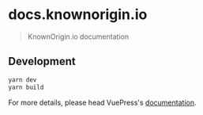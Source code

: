 # docs.knownorigin.io

> KnownOrigin.io documentation

## Development

```bash
yarn dev
yarn build
```

For more details, please head VuePress's [documentation](https://v1.vuepress.vuejs.org/).

